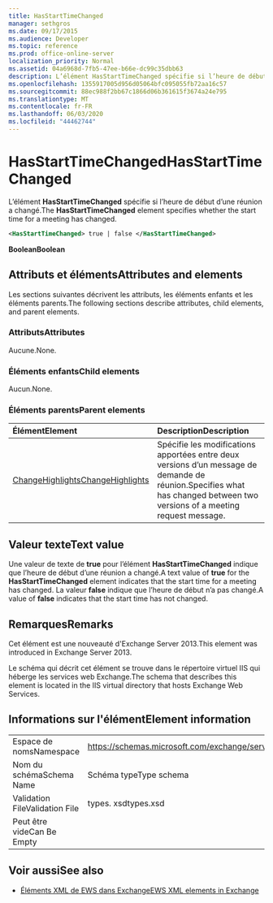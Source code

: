 ```yaml
---
title: HasStartTimeChanged
manager: sethgros
ms.date: 09/17/2015
ms.audience: Developer
ms.topic: reference
ms.prod: office-online-server
localization_priority: Normal
ms.assetid: 04a6968d-7fb5-47ee-b66e-dc99c35dbb63
description: L’élément HasStartTimeChanged spécifie si l’heure de début d’une réunion a changé.
ms.openlocfilehash: 1355917005d956d05064bfc095055fb72aa16c57
ms.sourcegitcommit: 88ec988f2bb67c1866d06b361615f3674a24e795
ms.translationtype: MT
ms.contentlocale: fr-FR
ms.lasthandoff: 06/03/2020
ms.locfileid: "44462744"
---
```

# <a name="hasstarttimechanged"></a><span data-ttu-id="49214-103">HasStartTimeChanged</span><span class="sxs-lookup"><span data-stu-id="49214-103">HasStartTimeChanged</span></span>

<span data-ttu-id="49214-104">L’élément **HasStartTimeChanged** spécifie si l’heure de début d’une réunion a changé.</span><span class="sxs-lookup"><span data-stu-id="49214-104">The **HasStartTimeChanged** element specifies whether the start time for a meeting has changed.</span></span> 
  
```XML
<HasStartTimeChanged> true | false </HasStartTimeChanged>
```

 <span data-ttu-id="49214-105">**Boolean**</span><span class="sxs-lookup"><span data-stu-id="49214-105">**Boolean**</span></span>
## <a name="attributes-and-elements"></a><span data-ttu-id="49214-106">Attributs et éléments</span><span class="sxs-lookup"><span data-stu-id="49214-106">Attributes and elements</span></span>

<span data-ttu-id="49214-107">Les sections suivantes décrivent les attributs, les éléments enfants et les éléments parents.</span><span class="sxs-lookup"><span data-stu-id="49214-107">The following sections describe attributes, child elements, and parent elements.</span></span>
  
### <a name="attributes"></a><span data-ttu-id="49214-108">Attributs</span><span class="sxs-lookup"><span data-stu-id="49214-108">Attributes</span></span>

<span data-ttu-id="49214-109">Aucune.</span><span class="sxs-lookup"><span data-stu-id="49214-109">None.</span></span>
  
### <a name="child-elements"></a><span data-ttu-id="49214-110">Éléments enfants</span><span class="sxs-lookup"><span data-stu-id="49214-110">Child elements</span></span>

<span data-ttu-id="49214-111">Aucun.</span><span class="sxs-lookup"><span data-stu-id="49214-111">None.</span></span>
  
### <a name="parent-elements"></a><span data-ttu-id="49214-112">Éléments parents</span><span class="sxs-lookup"><span data-stu-id="49214-112">Parent elements</span></span>

|<span data-ttu-id="49214-113">**Élément**</span><span class="sxs-lookup"><span data-stu-id="49214-113">**Element**</span></span>|<span data-ttu-id="49214-114">**Description**</span><span class="sxs-lookup"><span data-stu-id="49214-114">**Description**</span></span>|
|:-----|:-----|
|[<span data-ttu-id="49214-115">ChangeHighlights</span><span class="sxs-lookup"><span data-stu-id="49214-115">ChangeHighlights</span></span>](changehighlights.md) <br/> |<span data-ttu-id="49214-116">Spécifie les modifications apportées entre deux versions d’un message de demande de réunion.</span><span class="sxs-lookup"><span data-stu-id="49214-116">Specifies what has changed between two versions of a meeting request message.</span></span>  <br/> |
   
## <a name="text-value"></a><span data-ttu-id="49214-117">Valeur texte</span><span class="sxs-lookup"><span data-stu-id="49214-117">Text value</span></span>

<span data-ttu-id="49214-118">Une valeur de texte de **true** pour l’élément **HasStartTimeChanged** indique que l’heure de début d’une réunion a changé.</span><span class="sxs-lookup"><span data-stu-id="49214-118">A text value of **true** for the **HasStartTimeChanged** element indicates that the start time for a meeting has changed.</span></span> <span data-ttu-id="49214-119">La valeur **false** indique que l’heure de début n’a pas changé.</span><span class="sxs-lookup"><span data-stu-id="49214-119">A value of **false** indicates that the start time has not changed.</span></span> 
  
## <a name="remarks"></a><span data-ttu-id="49214-120">Remarques</span><span class="sxs-lookup"><span data-stu-id="49214-120">Remarks</span></span>

<span data-ttu-id="49214-121">Cet élément est une nouveauté d'Exchange Server 2013.</span><span class="sxs-lookup"><span data-stu-id="49214-121">This element was introduced in Exchange Server 2013.</span></span>
  
<span data-ttu-id="49214-122">Le schéma qui décrit cet élément se trouve dans le répertoire virtuel IIS qui héberge les services web Exchange.</span><span class="sxs-lookup"><span data-stu-id="49214-122">The schema that describes this element is located in the IIS virtual directory that hosts Exchange Web Services.</span></span>
  
## <a name="element-information"></a><span data-ttu-id="49214-123">Informations sur l'élément</span><span class="sxs-lookup"><span data-stu-id="49214-123">Element information</span></span>

|||
|:-----|:-----|
|<span data-ttu-id="49214-124">Espace de noms</span><span class="sxs-lookup"><span data-stu-id="49214-124">Namespace</span></span>  <br/> |https://schemas.microsoft.com/exchange/services/2006/types  <br/> |
|<span data-ttu-id="49214-125">Nom du schéma</span><span class="sxs-lookup"><span data-stu-id="49214-125">Schema Name</span></span>  <br/> |<span data-ttu-id="49214-126">Schéma type</span><span class="sxs-lookup"><span data-stu-id="49214-126">Type schema</span></span>  <br/> |
|<span data-ttu-id="49214-127">Validation File</span><span class="sxs-lookup"><span data-stu-id="49214-127">Validation File</span></span>  <br/> |<span data-ttu-id="49214-128">types. xsd</span><span class="sxs-lookup"><span data-stu-id="49214-128">types.xsd</span></span>  <br/> |
|<span data-ttu-id="49214-129">Peut être vide</span><span class="sxs-lookup"><span data-stu-id="49214-129">Can Be Empty</span></span>  <br/> ||
   
## <a name="see-also"></a><span data-ttu-id="49214-130">Voir aussi</span><span class="sxs-lookup"><span data-stu-id="49214-130">See also</span></span>



- [<span data-ttu-id="49214-131">Éléments XML de EWS dans Exchange</span><span class="sxs-lookup"><span data-stu-id="49214-131">EWS XML elements in Exchange</span></span>](ews-xml-elements-in-exchange.md)

